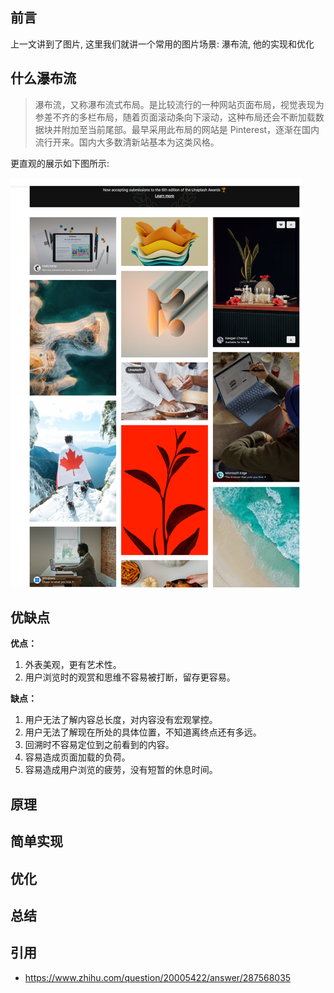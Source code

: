 ## 前言
上一文讲到了图片, 这里我们就讲一个常用的图片场景: 瀑布流, 他的实现和优化

## 什么瀑布流

> 瀑布流，又称瀑布流式布局。是比较流行的一种网站页面布局，视觉表现为参差不齐的多栏布局，随着页面滚动条向下滚动，这种布局还会不断加载数据块并附加至当前尾部。最早采用此布局的网站是 Pinterest，逐渐在国内流行开来。国内大多数清新站基本为这类风格。

更直观的展示如下图所示:

![](images/img1.png)

## 优缺点

**优点：**

1.  外表美观，更有艺术性。
2.  用户浏览时的观赏和思维不容易被打断，留存更容易。

**缺点：**

1. 用户无法了解内容总长度，对内容没有宏观掌控。
2. 用户无法了解现在所处的具体位置，不知道离终点还有多远。
3. 回溯时不容易定位到之前看到的内容。
4. 容易造成页面加载的负荷。
5. 容易造成用户浏览的疲劳，没有短暂的休息时间。


## 原理

## 简单实现

## 优化

## 总结


## 引用

- https://www.zhihu.com/question/20005422/answer/287568035